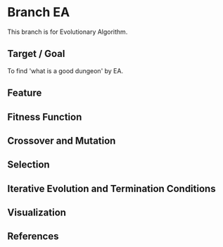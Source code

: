 # Branch EA
This branch is for Evolutionary Algorithm.

## Target / Goal
To find 'what is a good dungeon' by EA.

## Feature
## Fitness Function
## Crossover and Mutation
## Selection
## Iterative Evolution and Termination Conditions
## Visualization
## References
